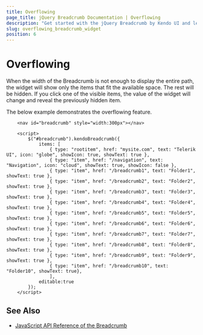 ```yaml
---
title: Overflowing
page_title: jQuery Breadcrumb Documentation | Overflowing
description: "Get started with the jQuery Breadcrumb by Kendo UI and learn the overflowing functionality."
slug: overflowing_breadcrumb_widget
position: 6
---
```


# Overflowing 

When the width of the Breadcrumb is not enough to display the entire path, the widget will show only the items that fit the available space. The rest will be hidden. If you click one of the visible items, the value of the widget will change and reveal the previously hidden item.

The below example demonstrates the overflowing feature.

```dojo
    <nav id="breadcrumb" style="width:300px"></nav>

    <script>
        $("#breadcrumb").kendoBreadcrumb({
            items: [
                { type: "rootitem", href: "mysite.com", text: "Telerik UI", icon: "globe", showIcon: true, showText: true },
                { type: "item", href: "/navigation", text: "Navigation", icon: "cloud", showText: true, showIcon: false },
                { type: "item", href: "/breadcrumb1", text: "Folder1", showText: true },
                { type: "item", href: "/breadcrumb2", text: "Folder2", showText: true },
                { type: "item", href: "/breadcrumb3", text: "Folder3", showText: true },
                { type: "item", href: "/breadcrumb4", text: "Folder4", showText: true },
                { type: "item", href: "/breadcrumb5", text: "Folder5", showText: true },
                { type: "item", href: "/breadcrumb6", text: "Folder6", showText: true },
                { type: "item", href: "/breadcrumb7", text: "Folder7", showText: true },
                { type: "item", href: "/breadcrumb8", text: "Folder8", showText: true },
                { type: "item", href: "/breadcrumb9", text: "Folder9", showText: true },
                { type: "item", href: "/breadcrumb10", text: "Folder10", showText: true},
                ],
            editable:true
        });
    </script>
```

## See Also

* [JavaScript API Reference of the Breadcrumb](/api/javascript/ui/breadcrumb)